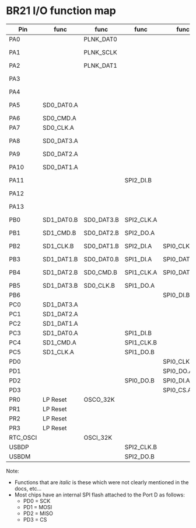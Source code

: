 # BR21 I/O function map

| Pin      | func       | func       | func       | func         | func          | func       | func  | func     | func  | func       | func        | func       | func    | func   | func       | func      |
|----------|------------|------------|------------|--------------|---------------|------------|-------|----------|-------|------------|-------------|------------|---------|--------|------------|-----------|
| PA0      |            | PLNK_DAT0  |            |              |               |            |       | PWM_CH0H |       | UART0_RX.B |             | SEG0       |         | MIC    |            |           |
| PA1      |            | PLNK_SCLK  |            |              |               | Qdecoder0  |       |          | PWM0  | UART1_TX.C |             | SEG1       | Touch8  |        |            | Wakeup 13 |
| PA2      |            | PLNK_DAT1  |            |              | CLKOUT1       | Qdecoder1  |       | TMR0_CK  | CAP3  | UART1_RX.C |             | SEG2       | Touch9  |        |            |           |
| PA3      |            |            |            |              |               |            | ADC0  | PWM_CH0L |       | UART2_TX.A |             | SEG3       | Touch10 | AMUX1L |            | Wakeup 8  |
| PA4      |            |            |            |              |               |            | ADC1  |          | PWM1  | UART2_RX.A |             | SEG4       | Touch11 | AMUX1R | *dac_clk*  |           |
| PA5      | SD0_DAT0.A |            |            |              |               | IIC_SCL.D  | ADC2  |          |       | UART0_TX.A | UART1_CTS   | SEG5       | Touch12 | SPIDIF | *dac_datl* | Wakeup 9  |
| PA6      | SD0_CMD.A  |            |            |              |               | IIC_SDA.D  | ADC3  |          | CAP0  | UART0_RX.A | UART1_RTS   | SEG6       | Touch13 |        | *dac_datr* |           |
| PA7      | SD0_CLK.A  |            |            |              | PAP_D0        |            |       |          | TMR0  | UART0_TX.D | ALNK_MCLK.A | SEG7       | Touch14 |        |            |           |
| PA8      | SD0_DAT3.A |            |            |              | PAP_D1        |            |       |          |       | UART0_RX.D | ALNK_DAT3.A | SEG8       | Touch15 |        |            | Wakeup 2  |
| PA9      | SD0_DAT2.A |            |            |              | PAP_D2        |            |       |          |       | UART2_TX.B | ALNK_SCLK.A | SEG9       |         |        |            |           |
| PA10     | SD0_DAT1.A |            |            |              | PAP_D3        |            | ADC5  |          |       | UART2_RX.B | ALNK_LRCK.A | SEG10      |         |        |            | Wakeup 3  |
| PA11     |            |            | SPI2_DI.B  |              |               |            |       |          | TMR1  |            | ALNK_DAT0.A | SEG11      | Touch7  |        |            |           |
| PA12     |            |            |            |              | LNA_EN        |            |       |          | CAP2  |            | ALNK_DAT1.A | SEG12      |         |        |            | Wakeup 4  |
| PA13     |            |            |            |              | PA_EN         |            |       |          |       |            | ALNK_DAT2.A |            |         |        |            |           |
| PB0      | SD1_DAT0.B | SD0_DAT3.B | SPI2_CLK.A |              | CLKOUT0       |            | ADC6  | PWM_CH2L |       | UART1_TX.A | ALNK_SCLK.B |            | Touch0  |        |            | Wakeup 10 |
| PB1      | SD1_CMD.B  | SD0_DAT2.B | SPI2_DO.A  |              |               |            | ADC7  |          | TMR2  | UART1_RX.A | ALNK_LRCK.B |            | Touch1  |        | *adc_clk*  |           |
| PB2      | SD1_CLK.B  | SD0_DAT1.B | SPI2_DI.A  | SPI0_CLK.B   | *sfc_clk.b*   |            |       |          |       | UART2_TX.C | ALNK_DAT0.B |            | Touch2  |        | *adc_dat1* | Wakeup 11 |
| PB3      | SD1_DAT1.B | SD0_DAT0.B | SPI1_DI.A  | SPI0_DAT3.AB | *sfc_dat3.ab* |            |       |          | PWM2  | UART2_RX.C | ALNK_DAT1.B |            | Touch3  | AMUX2R | *adc_dat2* |           |
| PB4      | SD1_DAT2.B | SD0_CMD.B  | SPI1_CLK.A | SPI0_DAT2.AB | *sfc_dat2.ab* |            | ADC8  |          | PWM3  |            | ALNK_DAT2.B |            | Touch4  | AMUX0L |            | Wakeup 12 |
| PB5      | SD1_DAT3.B | SD0_CLK.B  | SPI1_DO.A  |              |               |            | ADC9  | PWM_CH2H |       | UART0_TX.B | ALNK_DAT3.B |            | Touch5  | AMUX0R |            |           |
| PB6      |            |            |            | SPI0_DI.B    | *sfc_di.b*    |            |       |          |       |            | ALNK_MCLK.B |            | Touch6  | AMUX2L |            |           |
| PC0      | SD1_DAT3.A |            |            |              | PAP_D4        |            |       |          |       | UART1_TX.B |             | SEG16/COM5 |         |        |            |           |
| PC1      | SD1_DAT2.A |            |            |              | PAP_D5        | IIC_SCL.C  |       | PWM_CH1H |       | UART1_RX.B |             | SEG17/COM4 |         |        |            |           |
| PC2      | SD1_DAT1.A |            |            |              | PAP_D6        | IIC_SDA.C  |       |          | CAP1  | UART0_TX.C |             | SEG18/COM3 |         |        |            |           |
| PC3      | SD1_DAT0.A |            | SPI1_DI.B  |              | PAP_D7        |            | ADC10 | PWM_CH1L | TMR3  | UART0_RX.C |             | SEG19/COM2 |         |        |            |           |
| PC4      | SD1_CMD.A  |            | SPI1_CLK.B |              | PAP_RD        | IIC_SCL.B  | ADC4  |          |       | UART2_TX.D |             | SEG20/COM1 |         |        |            |           |
| PC5      | SD1_CLK.A  |            | SPI1_DO.B  |              | PAP_WR        | IIC_SDA.B  |       |          | FPIN0 | UART2_RX.D |             | SEG21/COM0 |         |        |            |           |
| PD0      |            |            |            | SPI0_CLK.A   | *sfc_clk.a*   |            |       |          |       |            |             |            |         |        |            |           |
| PD1      |            |            |            | SPI0_DO.A    | *sfc_do.a*    |            |       |          |       |            |             |            |         |        |            |           |
| PD2      |            |            | SPI0_DO.B  | SPI0_DI.A    | *sfc_di.a*    | *sfc_do.b* |       |          |       |            |             |            |         |        |            |           |
| PD3      |            |            |            | SPI0_CS.AB   | *sfc_cs.ab*   |            |       |          |       |            |             |            |         |        |            |           |
| PR0      | LP Reset   | OSCO_32K   |            |              |               |            |       |          |       |            |             |            |         |        |            |           |
| PR1      | LP Reset   |            |            |              |               |            | ADC12 |          |       |            |             |            |         |        |            |           |
| PR2      | LP Reset   |            |            |              |               |            | ADC12 |          |       |            |             |            |         |        |            |           |
| PR3      | LP Reset   |            |            |              |               |            |       |          |       |            |             |            |         |        |            |           |
| RTC_OSCI |            | OSCI_32K   |            |              |               |            |       |          |       |            |             |            |         |        |            |           |
| USBDP    |            |            | SPI2_CLK.B |              |               | IIC_SCL.A  |       |          |       | UART1_TX.D |             |            |         |        |            |           |
| USBDM    |            |            | SPI2_DO.B  |              |               | IIC_SDA.A  | ADC11 |          |       | UART1_RX.D |             |            |         |        |            |           |

Note:
- Functions that are *italic* is these which were not clearly mentioned in the docs, etc...
- Most chips have an internal SPI flash attached to the Port D as follows:
  - PD0 = SCK
  - PD1 = MOSI
  - PD2 = MISO
  - PD3 = CS
